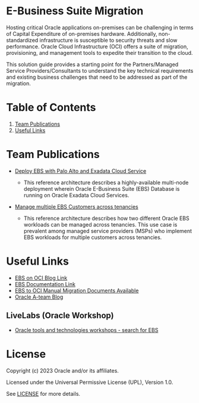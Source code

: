 # E-Business Suite Migration

Hosting critical Oracle applications on-premises can be challenging in terms of Capital Expenditure of on-premises hardware. Additionally, non-standardized infrastructure is susceptible to
security threats and slow performance. Oracle Cloud Infrastructure (OCI) offers a suite of migration, provisioning, and management tools to expedite their transition to the cloud.

This solution guide provides a starting point for the Partners/Managed Service Providers/Consultants to understand the key technical requirements and existing business challenges that need to be addressed as part of the migration.
  
# Table of Contents

1. [Team Publications](#team-publications)
2. [Useful Links](#useful-links)

# Team Publications

- [Deploy EBS with Palo Alto and Exadata Cloud Service](https://docs.oracle.com/en/solutions/deploy-ebs-pa-exacs/index.html#GUID-BFCA38A6-DAE5-41FB-8657-44710D9BE471)
    - This reference architecture describes a highly-available multi-node deployment wherein Oracle E-Business Suite (EBS) Database is running on Oracle Exadata Cloud Services. 

- [Manage multiple EBS Customers across tenancies](https://docs.oracle.com/en/solutions/manage-ebs-tenancies/index.html)
    - This reference architecture describes how two different Oracle EBS workloads can be managed across tenancies. This use case is prevalent among managed service providers (MSPs) who implement EBS workloads for multiple customers across tenancies.
 
# Useful Links

- [EBS on OCI Blog Link](https://blogs.oracle.com/ebsandoraclecloud/)
- [EBS Documentation Link](https://www.oracle.com/technical-resources/documentation/applications-doc.html)
- [EBS to OCI Manual Migration Documents Available](https://blogs.oracle.com/ebsandoraclecloud/post/ebs-to-oci-manual-migration-documents-available)
- [Oracle A-team Blog](https://www.ateam-oracle.com/)

## LiveLabs (Oracle Workshop)

- [Oracle tools and technologies workshops - search for EBS](https://apexapps.oracle.com/pls/apex/r/dbpm/livelabs/home)

# License

Copyright (c) 2023 Oracle and/or its affiliates.

Licensed under the Universal Permissive License (UPL), Version 1.0.

See [LICENSE](https://github.com/oracle-devrel/technology-engineering/blob/folder-structure/LICENSE) for more details.

